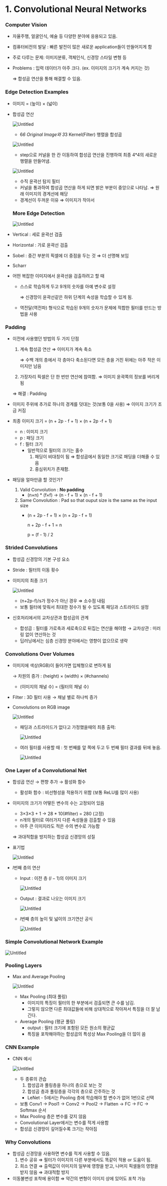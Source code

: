 # 1. Convolutional Neural Networks

### Computer Vision

- 자율주행, 얼굴인식, 예술 등 다양한 분야에 응용되고 있음.
- 컴퓨터비전의 발달 : 빠른 발전이 많은 새로운 application들이 만들어지게 함
- 주로 다루는 문제: 이미지분류, 객체인식, 신경망 스타일 변형 등
- Problems : 입력 데이터가 아주 크다. (ex. 이미지의 크기가 계속 커지는 것)
    
    ⇒  합성곱 연산을 통해 해결할 수 있음.
    

### Edge Detection Examples

- 이미지 = (높이) $\times$ (넓이)
- 합성곱 연산
    
    ![Untitled](1%20Convolutional%20Neural%20Networks%20b009a0f44e8c4c09bda778b8a4bbb0f2/Untitled.png)
    
    - 6*6 Original Image와 3*3 Kernel(Filter) 행렬을 합성곱
    
    ![Untitled](1%20Convolutional%20Neural%20Networks%20b009a0f44e8c4c09bda778b8a4bbb0f2/Untitled%201.png)
    
    - step으로 커널을 한 칸 이동하여 합성곱 연산을 진행하여 최종 4*4의 새로운 행렬을 만들어냄.
    
    ![Untitled](1%20Convolutional%20Neural%20Networks%20b009a0f44e8c4c09bda778b8a4bbb0f2/Untitled%202.png)
    
    - 수직 윤곽선 탐지 필터
    - 커널을 통과하여 합성곱 연산을 하게 되면 밝은 부분이 중앙으로 나타남. ⇒ 원래 이미지의 경계선에 해당
    - 경계선이 두꺼운 이유 ⇒ 이미지가 작아서
    
    ### More Edge Detection
    
    ![Untitled](1%20Convolutional%20Neural%20Networks%20b009a0f44e8c4c09bda778b8a4bbb0f2/Untitled%203.png)
    
- Vertical : 세로 윤곽선 검출
- Horizontal : 가로 윤곽선 검출
- Sobel : 중간 부분의 픽셀에 더 중점을 두는 것 ⇒ 더 선명해 보임
- Scharr
- 어떤 복잡한 이미지에서 윤곽선을 검출하려고 할 때
    - 스스로 학습하게 두고 9개의 숫자를 아예 변수로 설정
        
        ⇒ 신경망이 윤곽선같은 하위 단계의 속성을 학습할 수 있게 됨.
        
    - 역전달(역전파) 형식으로 학습된 9개의 숫자가 문제에 적합한 필터를 만드는 방법을 사용

### Padding

- 이전에 사용했던 방법의 두 가지 단점
    1. 계속 합성곱 연산 ⇒ 이미지가 계속 축소
        
        ⇒ 수백 개의 층에서 각 층마다 축소된다면 모든 층을 거친 뒤에는 아주 작은 이미지만 남음
        
    2. 가장자리 픽셀은 단 한 번만 연산에 참여함. ⇒ 이미지 윤곽쪽의 정보를 버리게 됨
    
    ⇒ 해결 : Padding
    
- 이미지 주위에 추가로 하나의 경계를 덧대는 것(보통 0을 사용) ⇒ 이미지 크기가 조금 커짐
- 최종 이미지 크기 = (n + 2p - f + 1) × (n + 2p -f + 1)
    - n : 이미지 크기
    - p : 패딩 크기
    - f : 필터 크기
        - 일반적으로 필터의 크기는 홀수
            1. 패딩이 비대칭이 됨 ⇒ 합성곱에서 동일한 크기로 패딩을 더해줄 수 있음
            2. 중심위치가 존재함.
- 패딩을 얼마만큼 할 것인가?
    1. Valid Convolution : **No padding**
        - (n×n) * (f×f) → (n - f + 1) × (n - f + 1)
    2. Same Convolution : Pad so that ouput size is the same as the input size
        - (n + 2p - f + 1) × (n + 2p - f + 1)
            
            n + 2p - f + 1 = n
            
            p = (f - 1) / 2
            
    

### Strided Convolutions

- 합성곱 신경망의 기본 구성 요소
- Stride : 필터의 이동 횟수
- 이미지의 최종 크기
    
    ![Untitled](1%20Convolutional%20Neural%20Networks%20b009a0f44e8c4c09bda778b8a4bbb0f2/Untitled%204.png)
    
    - (n+2p-f)/s가 정수가 아닌 경우 ⇒ 소수점 내림
    - 보통 필터에 맞춰서 최대한 정수가 될 수 있도록 패딩과 스트라이드 설정
- 신호처리에서의 교차상관과 합성곱의 관계
    - 합성곱 : 필터를 가로축과 세로축으로 뒤집는 연산을 해야함 → 교차상관 : 미러링 없이 연산하는 것
    - 딥러닝에서는 심층 신경망 분야에서는 영향이 없으므로 생략

### Convolutions Over Volumes

- 이미지에 색상(RGB)이 들어가면 입체형으로 변하게 됨
    
    → 차원의 증가 : (height) × (width) × (#channels)
    
    - (이미지의 채널 수) = (필터의 채널 수)
- Filter : 3D 필터 사용 → 채널 별로 하나씩 증가
- Convolutions on RGB image
    
    ![Untitled](1%20Convolutional%20Neural%20Networks%20b009a0f44e8c4c09bda778b8a4bbb0f2/Untitled%205.png)
    
    - 패딩과 스트라이드가 없다고 가정했을때의 최종 출력:
        
        ![Untitled](1%20Convolutional%20Neural%20Networks%20b009a0f44e8c4c09bda778b8a4bbb0f2/Untitled%206.png)
        
    - 여러 필터를 사용할 때 : 첫 번째를 앞 쪽에 두고 두 번째 필터 결과를 뒤에 놓음.
        
        ![Untitled](1%20Convolutional%20Neural%20Networks%20b009a0f44e8c4c09bda778b8a4bbb0f2/Untitled%207.png)
        

### One Layer of a Convolutional Net

- 합성곱 연산 → 편향 추가 → 활성화 함수
    - 활성화 함수 : 비선형성을 적용하기 위함 (보통 ReLU를 많이 사용)
- 이미지의 크기가 어떻든 변수의 수는 고정되어 있음
    - 3×3×3 + 1 → 28 * 10(#filter) = 280 (고정)
    - n개의 필터로 여러가지 다른 속성들을 검출할 수 있음
    - 아주 큰 이미지라도 적은 수의 변수로 가능함
    
    ⇒ 과대적합을 방지하는 합성곱 신경망의 성질
    
- 표기법
    
    ![Untitled](1%20Convolutional%20Neural%20Networks%20b009a0f44e8c4c09bda778b8a4bbb0f2/Untitled%208.png)
    
- $l$번째 층의 연산
    - Input : 이전 층 $(l-1)$의 이미지 크기
        
        ![Untitled](1%20Convolutional%20Neural%20Networks%20b009a0f44e8c4c09bda778b8a4bbb0f2/Untitled%209.png)
        
    - Output : 결과로 나오는 이미지 크기
        
        ![Untitled](1%20Convolutional%20Neural%20Networks%20b009a0f44e8c4c09bda778b8a4bbb0f2/Untitled%2010.png)
        
    - $l$번째 층의 높이 및 넓이의 크기연산 공식
        
        ![Untitled](1%20Convolutional%20Neural%20Networks%20b009a0f44e8c4c09bda778b8a4bbb0f2/Untitled%2011.png)
        

### Simple Convolutional Network Example

![Untitled](1%20Convolutional%20Neural%20Networks%20b009a0f44e8c4c09bda778b8a4bbb0f2/Untitled%2012.png)

### Pooling Layers

- Max and Average Pooling
    
    ![Untitled](1%20Convolutional%20Neural%20Networks%20b009a0f44e8c4c09bda778b8a4bbb0f2/Untitled%2013.png)
    
    - Max Pooling (최대 풀링)
        - 이미지의 특징이 필터의 한 부분에서 검출되면 큰 수를 남김.
        - 그렇지 않으면 다른 최대값들에 비해 상대적으로 작아져서 특징을 더 잘 남긴다.
    - Average Pooling (평균 풀링)
        - output : 필터 크기에 포함된 모든 원소의 평균값
        - 특징을 포착해야하는 합성곱의 특성상 Max Pooling을 더 많이 씀

### CNN Example

- CNN 예시
    
    ![Untitled](1%20Convolutional%20Neural%20Networks%20b009a0f44e8c4c09bda778b8a4bbb0f2/Untitled%2014.png)
    
    - 두 종류의 관습
        1. 합성곱과 풀링층을 하나의 층으로 보는 것
        2. 합성곱 층과 풀링층을 각각의 층으로 간주하는 것
        - LeNet - 5에서는 Pooling 층에 학습해야 할 변수가 없어 1번으로 선택
    - 보통 Conv1 → Pool1  →  Conv2 → Pool2 → Flatten → FC → FC → Softmax 순서
    - Max Pooling 층은 변수를 갖지 않음
    - Convolutional Layer에서는 변수를 적게 사용함
    - 합성곱 신경망이 깊어질수록 크기는 작아짐

### Why Convolutions

- 합성곱 신경망을 사용하면 변수를 적게 사용할  수 있음.
    1. 변수 공유 ⇒ 필터가 이미지의 다른 부분에서도 똑같이 적용 or 도움이 됨.
    2. 희소 연결 ⇒ 출력값이 이미지의 일부에 영향을 받고, 나머지 픽셀들의 영향을 받지 않음 ⇒ 과대적합 방지
- 이동불변성 포착에 용이함 ⇒ 약간의 변형이 이미지 상에 있어도 포착 가능